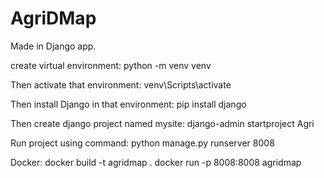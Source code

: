# AgriDMap 
Made in Django app.

create virtual environment:
python -m venv venv

Then activate that environment:
venv\Scripts\activate

Then install Django in that environment:
pip install django

Then create django project named mysite:
django-admin startproject Agri



Run project using command:
python manage.py runserver 8008

Docker: 
docker build -t agridmap .
docker run -p 8008:8008 agridmap
